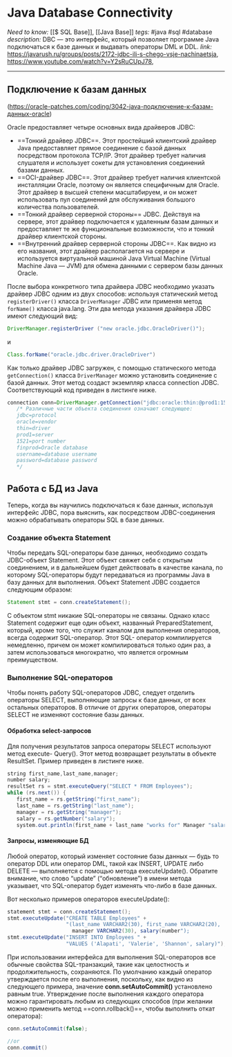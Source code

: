 # Java Database Connectivity
*Need to know:* [[$ SQL Base]], [[Java Base]]
*tegs:* #java #sql #database 
*description:* DBC — это интерфейс, который позволяет программе Java подключаться к базе данных и выдавать операторы DML и DDL.
*link:* https://javarush.ru/groups/posts/2172-jdbc-ili-s-chego-vsje-nachinaetsja, https://www.youtube.com/watch?v=Y2sRuCUpJ78, 

---
## Подключение к базам данных
(https://oracle-patches.com/coding/3042-java-подключение-к-базам-данных-oracle)

Oracle предоставляет четыре основных вида драйверов JDBC:
- ==Тонкий драйвер JDBC==. Этот простейший клиентский драйвер Java предоставляет прямое соединение с базой данных посредством протокола TCP/IP. Этот драйвер требует наличия слушателя и использует сокеты для установления соединений базами данных.
- ==OCI-драйвер JDBC==. Этот драйвер требует наличия клиентской инсталляции Oracle, поэтому он является специфичным для Oracle. Этот драйвер в высшей степени масштабируем, и он может использовать пул соединений для обслуживания большого количества пользователей.
- ==Тонкий драйвер серверной стороны== JDBC. Действуя на сервере, этот драйвер подключается к удаленным базам данных и предоставляет те же функциональные возможности, что и тонкий драйвер клиентской стороны.
- ==Внутренний драйвер серверной стороны JDBC==. Как видно из его названия, этот драйвер располагается на сервере и используется виртуальной машиной Java Virtual Machine (Virtual Machine Java — JVM) для обмена данными с сервером базы данных Oracle.

После выбора конкретного типа драйвера JDBC необходимо указать драйвер JDBC одним из двух способов: используя статический метод `registerDriver()` класса `DriverManager` JDBC или применяя метод `forName()` класса java.lang. 
Эти два метода указания драйвера JDBC имеют следующий вид: 
```java
DriverManager.registerDriver ("new oracle.jdbc.OracleDriver()");
```
и
```java
Class.forName("oracle.jdbc.driver.OracleDriver") 
```

Как только драйвер JDBC загружен, с помощью статического метода `getConnection()` класса `DriverManager` можно установить соединение с базой данных. Этот метод создаст экземпляр класса connection JDBC. Соответствующий код приведен в листинге ниже.
```java
connection conn=DriverManager.getConnection("jdbc:oracle:thin:@prod1:1521:finprod", username, passwd);
   /* Различные части объекта соединения означают следующее: 
   jdbc=protocol
   oracle=vendor
   thin=driver
   prod1=server
   1521=port number
   finprod=Oracle database
   username=database username
   password=database password
   */
```

## Работа с БД из Java
Теперь, когда вы научились подключаться к базе данных, используя интерфейс JDBC, пора выяснить, как посредством JDBC-соединения можно обрабатывать операторы SQL в базе данных.

### Создание объекта Statement
Чтобы передать SQL-операторы базе данных, необходимо создать JDBC-объект Statement. Этот объект свяжет себя с открытым соединением, и в дальнейшем будет действовать в качестве канала, по которому SQL-операторы будут передаваться из программы Java в базу данных для выполнения. Объект Statement JDBC создается следующим образом: 
```java
Statement stmt = conn.createStatement();
```

С объектом stmt никакие SQL-операторы не связаны. Однако класс Statement содержит еще один объект, названный PreparedStatement, который, кроме того, что служит каналом для выполнения операторов, всегда содержит SQL-оператор. Этот SQL- оператор компилируется немедленно, причем он может компилироваться только один раз, а затем использоваться многократно, что является огромным преимуществом.

### Выполнение SQL-операторов
Чтобы понять работу SQL-операторов JDBC, следует отделить операторы SELECT, выполняющие запросы к базе данных, от всех остальных операторов. В отличие от других операторов, операторы SELECT не изменяют состояние базы данных.

#### Обработка select-запросов
Для получения результатов запроса операторы SELECT используют метод execute- Query(). Этот метод возвращает результаты в объекте ResultSet. Пример приведен в листинге ниже.
```java
string first_name,last_name,manager;
number salary;
resultSet rs = stmt.executeQuery("SELECT * FROM Employees");
while (rs.next()) {
   first_name = rs.getString("first_name");
   last_name = rs.getString("last_name");
   manager = rs.getString("manager");
   salary = rs.getNumber("salary");
   system.out.println(first_name + last_name "works for" Manager "salary is:" salary.");
```

#### Запросы, изменяющие БД
Любой оператор, который изменяет состояние базы данных — будь то оператор DDL или оператор DML, такой как INSERT, UPDATE либо DELETE — выполняется с помощью метода executeUpdate(). Обратите внимание, что слово “update” (“обновление”) в имени метода указывает, что SQL-оператор будет изменять что-либо в базе данных.

Вот несколько примеров операторов executeUpdate():
```java
statement stmt = conn.createStatement();
stmt.executeUpdate("CREATE TABLE Employees" +
                   "(last_name VARCHAR2(30), first_name VARCHAR2(20),
                     manager VARCHAR2(30), salary(number");
stmt.executeUpdate("INSERT INTO Employees " +
                   "VALUES ('Alapati', 'Valerie', 'Shannon', salary)");
```

При использовании интерфейса для выполнения SQL-операторов все обычные свойства SQL-транзакций, такие как целостность и продолжительность, сохраняются. По умолчанию каждый оператор утверждается после его выполнения, поскольку, как видно из следующего примера, значение **conn.setAutoCommit()** установлено равным true. Утверждение после выполнения каждого оператора можно гарантировать любым из следующих способов (при желании можно применить метод ==conn.rollback()==, чтобы выполнить откат оператора): 
```java
conn.setAutoCommit(false);

//or
conn.commit()
```

